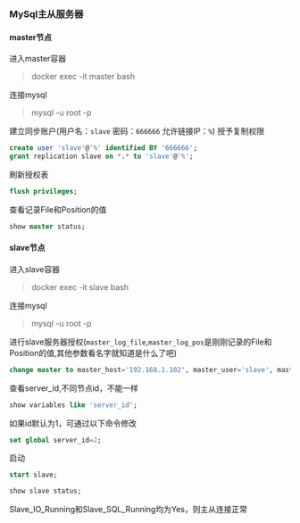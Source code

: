 ### MySql主从服务器

#### master节点

进入master容器
> docker exec -it master bash

连接mysql
> mysql -u root -p

建立同步账户(用户名：`slave`  密码：`666666` 允许链接IP：`%`)
授予复制权限
```sql
create user 'slave'@'%' identified BY '666666';
grant replication slave on *.* to 'slave'@'%';
```

刷新授权表
```sql
flush privileges;
```

查看记录File和Position的值
```sql
show master status;
```


#### slave节点

进入slave容器
> docker exec -it slave bash

连接mysql
> mysql -u root -p

进行slave服务器授权(`master_log_file`,`master_log_pos`是刚刚记录的File和Position的值,其他参数看名字就知道是什么了吧)
```sql
change master to master_host='192.168.1.102', master_user='slave', master_password='666666',master_log_file='mysql-bin.000027',master_log_pos=183;
```

查看server_id,不同节点id，不能一样
```sql
show variables like 'server_id';

```
如果id默认为1，可通过以下命令修改
```sql
set global server_id=2;
```

启动
```sql
start slave;
```

```sql
show slave status;
```
Slave_IO_Running和Slave_SQL_Running均为Yes，则主从连接正常